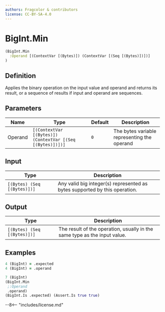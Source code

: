 ```yaml
---
authors: Fragcolor & contributors
license: CC-BY-SA-4.0
---
```



# BigInt.Min

```clojure
(BigInt.Min
  :Operand [(ContextVar [(Bytes)]) (ContextVar [(Seq [(Bytes)])])]
)
```


## Definition

Applies the binary operation on the input value and operand and returns its result, or a sequence of results if input and operand are sequences.


## Parameters

| Name | Type | Default | Description |
|------|------|---------|-------------|
| Operand | `[(ContextVar [(Bytes)]) (ContextVar [(Seq [(Bytes)])])]` | `0` | The bytes variable representing the operand |


## Input

| Type | Description |
|------|-------------|
| `[(Bytes) (Seq [(Bytes)])]` | Any valid big integer(s) represented as bytes supported by this operation. |


## Output

| Type | Description |
|------|-------------|
| `[(Bytes) (Seq [(Bytes)])]` | The result of the operation, usually in the same type as the input value. |


## Examples

```clojure
4 (BigInt) = .expected
4 (BigInt) = .operand

7 (BigInt)
(BigInt.Min
 ;:Operand
 .operand)
(BigInt.Is .expected) (Assert.Is true true)
```


--8<-- "includes/license.md"
